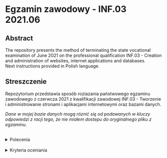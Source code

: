 # Egzamin zawodowy - INF.03 2021.06

## Abstract

The repository presents the method of terminating the state vocational examination of June 2021 on the professional qualification INF.03 - Creation and administration of websites, internet applications and databases.  
Next instructions provided in Polish language.

## Streszczenie

Repozytorium przedstawia sposób roziazania państwowego egzaminu zawodowego z czerwcza 2021 z kwalifikacji zawodowej INF.03 - Tworzenie i administrowanie stronami i aplikacjami internetowymi oraz bazami danych.

*Dane w mojej bazie danych mogą róznić się od podawanych w kluczy odpowiedzi z racji tego, że nie miałem dostepu do oryginalnego pliku z egzaminu.*

<br/>
<details>
  <summary>Polecenia</summary>
    <br/>

![Strona 1](instrukcje/inf_03_2021_06_01-1.png)
![Strona 2](instrukcje/inf_03_2021_06_01-2.png)
![Strona 3](instrukcje/inf_03_2021_06_01-3.png)
![Strona 4](instrukcje/inf_03_2021_06_01-4.png)
![Strona 5](instrukcje/inf_03_2021_06_01-5.png)

</details>
<br/>
<details>
  <summary>Kryteria oceniania</summary>
    <br>

![Strona 1](kryteria_oceniania/inf_03_2021_06_01-1.png)
![Strona 2](kryteria_oceniania/inf_03_2021_06_01-2.png)

</details>

